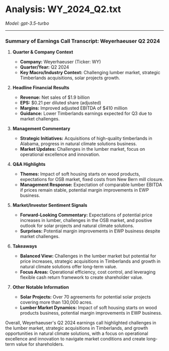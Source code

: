 # Analysis: WY_2024_Q2.txt

*Model: gpt-3.5-turbo*

---

### Summary of Earnings Call Transcript: Weyerhaeuser Q2 2024

1. **Quarter & Company Context**
   - **Company:** Weyerhaeuser (Ticker: WY)
   - **Quarter/Year:** Q2 2024
   - **Key Macro/Industry Context:** Challenging lumber market, strategic Timberlands acquisitions, solar projects growth.

2. **Headline Financial Results**
   - **Revenue:** Net sales of $1.9 billion
   - **EPS:** $0.21 per diluted share (adjusted)
   - **Margins:** Improved adjusted EBITDA of $410 million
   - **Guidance:** Lower Timberlands earnings expected for Q3 due to market challenges.

3. **Management Commentary**
   - **Strategic Initiatives:** Acquisitions of high-quality timberlands in Alabama, progress in natural climate solutions business.
   - **Market Updates:** Challenges in the lumber market, focus on operational excellence and innovation.

4. **Q&A Highlights**
   - **Themes:** Impact of soft housing starts on wood products, expectations for OSB market, fixed costs from New Bern mill closure.
   - **Management Response:** Expectation of comparable lumber EBITDA if prices remain stable, potential margin improvements in EWP business.

5. **Market/Investor Sentiment Signals**
   - **Forward-Looking Commentary:** Expectations of potential price increases in lumber, challenges in the OSB market, and positive outlook for solar projects and natural climate solutions.
   - **Surprises:** Potential margin improvements in EWP business despite market challenges.

6. **Takeaways**
   - **Balanced View:** Challenges in the lumber market but potential for price increases, strategic acquisitions in Timberlands and growth in natural climate solutions offer long-term value.
   - **Focus Areas:** Operational efficiency, cost control, and leveraging flexible cash return framework to create shareholder value.

7. **Other Notable Information**
   - **Solar Projects:** Over 70 agreements for potential solar projects covering more than 130,000 acres.
   - **Lumber Market Dynamics:** Impact of soft housing starts on wood products business, potential margin improvements in EWP business.

Overall, Weyerhaeuser's Q2 2024 earnings call highlighted challenges in the lumber market, strategic acquisitions in Timberlands, and growth opportunities in natural climate solutions, with a focus on operational excellence and innovation to navigate market conditions and create long-term value for shareholders.
